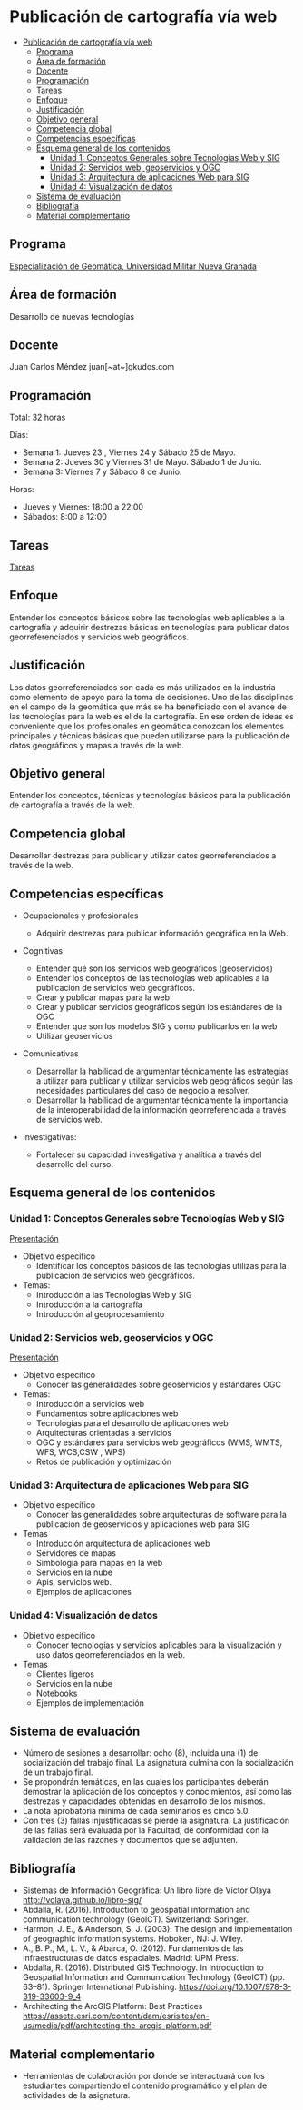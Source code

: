 # Publicación de cartografía vía web

- [Publicación de cartografía vía web](#publicaci%C3%B3n-de-cartograf%C3%ADa-v%C3%ADa-web)
  - [Programa](#programa)
  - [Área de formación](#%C3%A1rea-de-formaci%C3%B3n)
  - [Docente](#docente)
  - [Programación](#programaci%C3%B3n)
  - [Tareas](#tareas)
  - [Enfoque](#enfoque)
  - [Justificación](#justificaci%C3%B3n)
  - [Objetivo general](#objetivo-general)
  - [Competencia global](#competencia-global)
  - [Competencias específicas](#competencias-espec%C3%ADficas)
  - [Esquema general de los contenidos](#esquema-general-de-los-contenidos)
    - [Unidad 1: Conceptos Generales sobre Tecnologías Web y SIG](#unidad-1-conceptos-generales-sobre-tecnolog%C3%ADas-web-y-sig)
    - [Unidad 2: Servicios web, geoservicios y OGC](#unidad-2-servicios-web-geoservicios-y-ogc)
    - [Unidad 3: Arquitectura de aplicaciones Web para SIG](#unidad-3-arquitectura-de-aplicaciones-web-para-sig)
    - [Unidad 4: Visualización de datos](#unidad-4-visualizaci%C3%B3n-de-datos)
  - [Sistema de evaluación](#sistema-de-evaluaci%C3%B3n)
  - [Bibliografía](#bibliograf%C3%ADa)
  - [Material complementario](#material-complementario)

## Programa

[Especialización de Geomática, Universidad Militar Nueva Granada](http://www.umng.edu.co/web/guest/programas-academicos/facultad-ingenieria/posgrados/especializaciones/especializacion-geomatica)

## Área de formación

Desarrollo  de nuevas tecnologías

## Docente

Juan Carlos Méndez
juan[~at~]gkudos.com

## Programación

Total: 32 horas 

Días:
* Semana 1: Jueves 23 , Viernes 24 y  Sábado  25 de  Mayo. 
* Semana 2: Jueves 30 y Viernes 31 de Mayo. Sábado  1 de  Junio. 
* Semana 3: Viernes 7 y Sábado  8 de  Junio. 

Horas:
* Jueves y Viernes: 18:00 a 22:00 
* Sábados: 8:00 a 12:00 

## Tareas

[Tareas](Tareas.md)


## Enfoque

Entender los conceptos básicos sobre las tecnologías web aplicables a la cartografía y adquirir destrezas básicas en tecnologías para   publicar datos georreferenciados y servicios web geográficos.

## Justificación

Los datos georreferenciados son cada es más utilizados en la industria como elemento de apoyo para la toma de decisiones.
Uno de las disciplinas en el campo de la geomática  que más se ha beneficiado con el avance de las tecnologías para la web es el de la cartografía. En ese orden de ideas es conveniente que los profesionales en geomática conozcan los elementos principales y técnicas básicas que pueden utilizarse para la publicación de datos geográficos y mapas a través de la web.

## Objetivo  general

Entender los conceptos, técnicas y tecnologías básicos para la publicación de cartografía a través de la web.

## Competencia global

Desarrollar destrezas para publicar y utilizar datos georreferenciados a través de la web.

## Competencias específicas

* Ocupacionales y profesionales
  *  Adquirir destrezas para publicar información geográfica en la Web.

* Cognitivas
  *  Entender qué son los servicios web geográficos (geoservicios)
  *  Entender los conceptos de las tecnologías web aplicables a la publicación de servicios web geográficos.
  *  Crear y publicar mapas para la web
  *  Crear y publicar servicios geográficos según los estándares de la OGC
  *  Entender que son los modelos SIG y como publicarlos en la web
  *  Utilizar geoservicios

* Comunicativas
  *  Desarrollar la habilidad de argumentar técnicamente las estrategias a utilizar para publicar y utilizar servicios web geográficos según las necesidades particulares del caso de negocio a resolver.
  *  Desarrollar la habilidad de argumentar técnicamente la importancia de la interoperabilidad de la información georreferenciada a través de servicios web.
  
* Investigativas:
  *  Fortalecer su capacidad investigativa y analítica a través del desarrollo  del curso.

## Esquema general de los contenidos

### Unidad 1: Conceptos Generales sobre Tecnologías Web y SIG 

[Presentación](01_Conceptos)

* Objetivo específico
  * Identificar los conceptos básicos de las tecnologías utilizas para la publicación de servicios web geográficos.
* Temas:
  * Introducción a las Tecnologías Web y SIG
  * Introducción a la cartografía
  * Introducción al geoprocesamiento

### Unidad 2: Servicios web, geoservicios y OGC

[Presentación](02_Servicios_Web_Geoservicios_OGC)

* Objetivo específico
  * Conocer las generalidades sobre geoservicios y estándares OGC 
* Temas:
  * Introducción a servicios web
  * Fundamentos sobre aplicaciones web
  * Tecnologías para el desarrollo de aplicaciones web
  * Arquitecturas orientadas a servicios
  * OGC y estándares para servicios web geográficos  (WMS, WMTS, WFS, WCS,CSW , WPS)
  * Retos de publicación y optimización 


### Unidad 3: Arquitectura de aplicaciones Web para SIG

* Objetivo específico
  * Conocer las generalidades sobre arquitecturas de software para la publicación de geoservicios y aplicaciones web para SIG
* Temas
  * Introducción arquitectura de aplicaciones web
  * Servidores de mapas
  * Simbología para mapas en la web
  * Servicios en la nube
  * Apis, servicios web.
  * Ejemplos de aplicaciones

### Unidad 4: Visualización de datos

* Objetivo específico
  * Conocer tecnologías y servicios aplicables para la visualización y uso datos georreferenciados en la web.
* Temas
  * Clientes ligeros
  * Servicios en la nube
  * Notebooks
  * Ejemplos de implementación


## Sistema de evaluación

* Número  de sesiones a desarrollar: ocho  (8), incluida una (1) de socialización del trabajo final. La asignatura culmina con la socialización de un trabajo  final.
* Se propondrán temáticas, en las cuales los participantes deberán demostrar la aplicación de los conceptos y conocimientos, así como  las destrezas y capacidades obtenidas en desarrollo  de los mismos. 
* La nota aprobatoria mínima de cada seminarios es cinco  5.0.
* Con tres (3) fallas injustificadas se pierde la asignatura. La justificación de las fallas será evaluada por la Facultad, de conformidad con la validación de las razones y documentos que se adjunten.

## Bibliografía

* Sistemas  de  Información Geográfica:  Un libro libre de Víctor Olaya http://volaya.github.io/libro-sig/
* Abdalla, R. (2016). Introduction to geospatial information and communication technology (GeoICT). Switzerland: Springer.
* Harmon, J. E., & Anderson, S. J. (2003). The design and implementation of geographic information systems. Hoboken, NJ: J. Wiley.
* A., B. P., M., L. V., & Abarca, O. (2012). Fundamentos de las infraestructuras de datos espaciales. Madrid: UPM Press.
* Abdalla, R. (2016). Distributed GIS Technology. In Introduction to Geospatial Information and Communication Technology (GeoICT) (pp. 63–81). Springer International Publishing. https://doi.org/10.1007/978-3-319-33603-9_4
*  Architecting the ArcGIS Platform: Best Practices https://assets.esri.com/content/dam/esrisites/en-us/media/pdf/architecting-the-arcgis-platform.pdf



## Material complementario

* Herramientas de colaboración por donde se interactuará con los estudiantes compartiendo  el contenido  programático  y el plan de actividades de la asignatura.